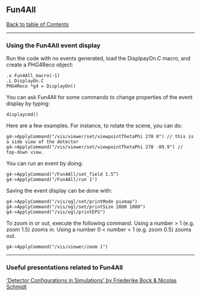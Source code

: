 ## Fun4All
[Back to table of Contents](../README.md)

---

### Using the Fun4All event display

Run the code with no events generated, load the DisplpayOn.C macro, and create a PHG4Reco object:
```
.x Fun4All_macro(-1)
.L DisplayOn.C
PHG4Reco *g4 = DisplayOn()
```
You can ask Fun4All for some commands to change properties of the event display by typing:
```
displaycmd()
```
Here are a few examples. For instance, to rotate the scene, you can do:
```
g4->ApplyCommand("/vis/viewer/set/viewpointThetaPhi 270 0") // this is a side view of the detector
g4->ApplyCommand("/vis/viewer/set/viewpointThetaPhi 270 -89.9") // top-down view.
```
You can run an event by doing:
```
g4->ApplyCommand("/Fun4All/set_field 1.5”)
g4->ApplyCommand("/Fun4All/run 1")
```
Saving the event display can be done with:
```
g4->ApplyCommand("/vis/ogl/set/printMode pixmap")
g4->ApplyCommand("/vis/ogl/set/printSize 2880 1800")
g4->ApplyCommand("/vis/ogl/printEPS")
```
To zoom in or out, execute the following command. Using a number > 1 (e.g. zoom 1.5) zooms in. Using a number 0 < number < 1 (e.g. zoom 0.5) zooms out.
```
g4->ApplyCommand("/vis/viewer/zoom 1")
```

---

### Useful presentations related to Fun4All
['Detector Configurations in Simulations' by Friederike Bock & Nicolas Schmidt](https://indico.bnl.gov/event/11112/contributions/47261/attachments/33424/53719/ECCE_Ornl.pdf)
